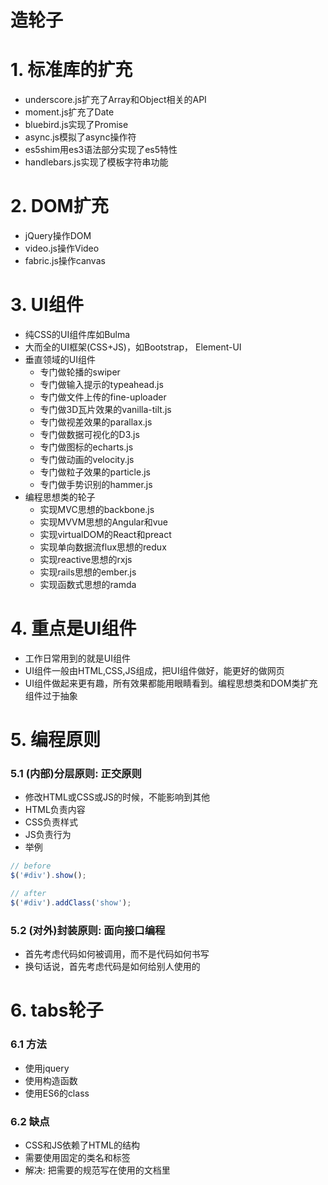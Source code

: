 # 造轮子
# 1. 标准库的扩充
+ underscore.js扩充了Array和Object相关的API
+ moment.js扩充了Date
+ bluebird.js实现了Promise
+ async.js模拟了async操作符
+ es5shim用es3语法部分实现了es5特性
+ handlebars.js实现了模板字符串功能

# 2. DOM扩充
+ jQuery操作DOM
+ video.js操作Video
+ fabric.js操作canvas

# 3. UI组件
+ 纯CSS的UI组件库如Bulma
+ 大而全的UI框架(CSS+JS)，如Bootstrap， Element-UI
+ 垂直领域的UI组件
	+ 专门做轮播的swiper
	+ 专门做输入提示的typeahead.js
	+ 专门做文件上传的fine-uploader
	+ 专门做3D瓦片效果的vanilla-tilt.js
	+ 专门做视差效果的parallax.js
	+ 专门做数据可视化的D3.js
	+ 专门做图标的echarts.js
	+ 专门做动画的velocity.js
	+ 专门做粒子效果的particle.js
	+ 专门做手势识别的hammer.js
+ 编程思想类的轮子
	+ 实现MVC思想的backbone.js
	+ 实现MVVM思想的Angular和vue
	+ 实现virtualDOM的React和preact
	+ 实现单向数据流flux思想的redux
	+ 实现reactive思想的rxjs
	+ 实现rails思想的ember.js
	+ 实现函数式思想的ramda

# 4. 重点是UI组件
+ 工作日常用到的就是UI组件
+ UI组件一般由HTML,CSS,JS组成，把UI组件做好，能更好的做网页
+ UI组件做起来更有趣，所有效果都能用眼睛看到。编程思想类和DOM类扩充组件过于抽象

# 5. 编程原则
### 5.1 (内部)分层原则: 正交原则
+ 修改HTML或CSS或JS的时候，不能影响到其他
+ HTML负责内容
+ CSS负责样式
+ JS负责行为
+ 举例

```javascript
// before
$('#div').show();

// after
$('#div').addClass('show');
```

### 5.2 (对外)封装原则: 面向接口编程
+ 首先考虑代码如何被调用，而不是代码如何书写
+ 换句话说，首先考虑代码是如何给别人使用的


# 6. tabs轮子
### 6.1 方法
+ 使用jquery
+ 使用构造函数
+ 使用ES6的class
### 6.2 缺点
+ CSS和JS依赖了HTML的结构
+ 需要使用固定的类名和标签
+ 解决: 把需要的规范写在使用的文档里









